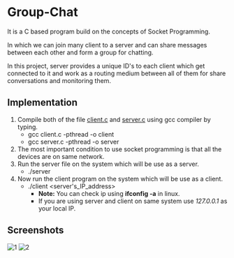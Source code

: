 # Group-Chat
It is a C based program build on the concepts of Socket Programming.

In which we can join many client to a server and can share messages between each other and form a group for chatting.

In this project, server provides a unique ID's to each client which get connected to it and work as a routing medium
between all of them for share conversations and monitoring them.

## Implementation
1. Compile both of the file [client.c](https://github.com/AkiiSinghal/Group-Chat/blob/master/client.c) and [server.c](https://github.com/AkiiSinghal/Group-Chat/blob/master/server.c) using gcc compiler by typing.
   * gcc client.c -pthread -o client
   * gcc server.c -pthread -o server
2. The most important condition to use socket programming is that all the devices are on same network.
3. Run the server file on the system which will be use as a server.
   * ./server
4. Now run the client program on the system which will be use as a client.
   * ./client <server's_IP_address>
     * __Note:__ You can check ip using **ifconfig -a** in linux.
     * If you are using server and client on same system use *127.0.0.1* as your local IP.
     
## Screenshots
![1](https://user-images.githubusercontent.com/42001728/62043203-63d1cb80-b21d-11e9-90e9-80e03c43ac18.png)
![2](https://user-images.githubusercontent.com/42001728/62043205-63d1cb80-b21d-11e9-8c14-2bdaac036156.png)
